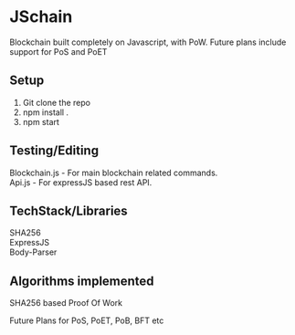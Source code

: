 # JSchain
Blockchain built completely on Javascript, with PoW. Future plans include support for PoS and PoET

## Setup

1) Git clone the repo
2) npm install .
3) npm start

## Testing/Editing

Blockchain.js - For main blockchain related commands.  
Api.js - For expressJS based rest API.  

## TechStack/Libraries

SHA256  
ExpressJS  
Body-Parser  

## Algorithms implemented

SHA256 based Proof Of Work

Future Plans for PoS, PoET, PoB, BFT etc